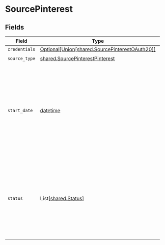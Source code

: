 # SourcePinterest


## Fields

| Field                                                                                                                                  | Type                                                                                                                                   | Required                                                                                                                               | Description                                                                                                                            | Example                                                                                                                                |
| -------------------------------------------------------------------------------------------------------------------------------------- | -------------------------------------------------------------------------------------------------------------------------------------- | -------------------------------------------------------------------------------------------------------------------------------------- | -------------------------------------------------------------------------------------------------------------------------------------- | -------------------------------------------------------------------------------------------------------------------------------------- |
| `credentials`                                                                                                                          | [Optional[Union[shared.SourcePinterestOAuth20]]](../../models/shared/sourcepinterestauthorizationmethod.md)                            | :heavy_minus_sign:                                                                                                                     | N/A                                                                                                                                    |                                                                                                                                        |
| `source_type`                                                                                                                          | [shared.SourcePinterestPinterest](../../models/shared/sourcepinterestpinterest.md)                                                     | :heavy_check_mark:                                                                                                                     | N/A                                                                                                                                    |                                                                                                                                        |
| `start_date`                                                                                                                           | [datetime](https://docs.python.org/3/library/datetime.html#datetime-objects)                                                           | :heavy_check_mark:                                                                                                                     | A date in the format YYYY-MM-DD. If you have not set a date, it would be defaulted to latest allowed date by api (89 days from today). | 2022-07-28                                                                                                                             |
| `status`                                                                                                                               | List[[shared.Status](../../models/shared/status.md)]                                                                                   | :heavy_minus_sign:                                                                                                                     | Entity statuses based off of campaigns, ad_groups, and ads. If you do not have a status set, it will be ignored completely.            |                                                                                                                                        |